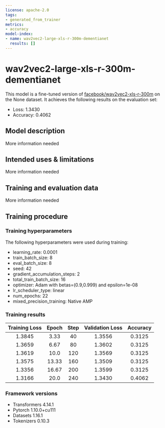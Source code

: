 ```yaml
---
license: apache-2.0
tags:
- generated_from_trainer
metrics:
- accuracy
model-index:
- name: wav2vec2-large-xls-r-300m-dementianet
  results: []
---
```


<!-- This model card has been generated automatically according to the information the Trainer had access to. You
should probably proofread and complete it, then remove this comment. -->

# wav2vec2-large-xls-r-300m-dementianet

This model is a fine-tuned version of [facebook/wav2vec2-xls-r-300m](https://huggingface.co/facebook/wav2vec2-xls-r-300m) on the None dataset.
It achieves the following results on the evaluation set:
- Loss: 1.3430
- Accuracy: 0.4062

## Model description

More information needed

## Intended uses & limitations

More information needed

## Training and evaluation data

More information needed

## Training procedure

### Training hyperparameters

The following hyperparameters were used during training:
- learning_rate: 0.0001
- train_batch_size: 8
- eval_batch_size: 8
- seed: 42
- gradient_accumulation_steps: 2
- total_train_batch_size: 16
- optimizer: Adam with betas=(0.9,0.999) and epsilon=1e-08
- lr_scheduler_type: linear
- num_epochs: 22
- mixed_precision_training: Native AMP

### Training results

| Training Loss | Epoch | Step | Validation Loss | Accuracy |
|:-------------:|:-----:|:----:|:---------------:|:--------:|
| 1.3845        | 3.33  | 40   | 1.3556          | 0.3125   |
| 1.3659        | 6.67  | 80   | 1.3602          | 0.3125   |
| 1.3619        | 10.0  | 120  | 1.3569          | 0.3125   |
| 1.3575        | 13.33 | 160  | 1.3509          | 0.3125   |
| 1.3356        | 16.67 | 200  | 1.3599          | 0.3125   |
| 1.3166        | 20.0  | 240  | 1.3430          | 0.4062   |


### Framework versions

- Transformers 4.14.1
- Pytorch 1.10.0+cu111
- Datasets 1.16.1
- Tokenizers 0.10.3
